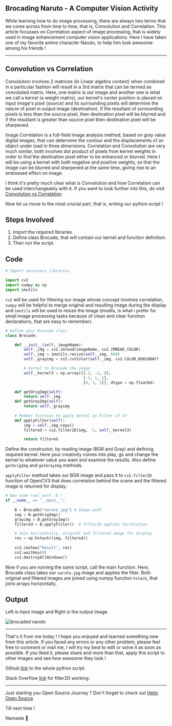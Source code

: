 ## Brocading Naruto - A Computer Vision Activity

While learning how to do image processing, there are always two terms that we come across from time to time, that is, Convolution and Correlation. This article focusses on Correlation aspect of image processing, that is widely used in image enhancement computer vision applications. Here I have taken one of my favorite anime character Naruto, to help him look awesome among his friends !

---

## Convolution vs Correlation

Convolution involves 2 matrices (in Linear algebra context) when combined in a particular fashion will result in a 3rd matrix that can be termed as convoluted matrix. Here, one matrix is our image and another one is what we call a kernel (a weight matrix), our kernel's center position is placed on input image's pixel (source) and its surrounding pixels will determine the nature of pixel in output image (destination). If the resultant of surrounding pixels is less than the source pixel, then destination pixel will be blurred and if the resultant is greater than source pixel then destination pixel will be sharpened.

Image Correlation is a full-field image analysis method, based on gray value digital images, that can determine the contour and the displacements of an object under load in three dimensions. Correlation and Convolution are very much similar, both involves dot product of pixels from kernel weights in order to find the destination pixel either to be enhanced or blurred. Here I will be using a kernel with both negative and positive weights, so that the image can be blurred and sharpened at the same time, giving rise to an embossed effect on image.

I think it's pretty much clear what is Convolution and how Correlation can be used interchangeably with it. If you want to look further into this, do visit [Convolution vs Correlation](https://stackoverflow.com/questions/20321296/convolution-vs-correlation).

Now let us move to the most crucial part, that is, writing our python script !

## Steps Involved

1. Import the required libraries.
2. Define class Brocade, that will contain our kernel and function definition.
3. Then run the script.

## Code

```python
# Import necessary libraries

import cv2
import numpy as np
import imutils
```

`cv2` will be used for filtering our image whose concept involves correlation, `numpy` will be helpful to merge original and resulting image during the display and `imutils` will be used to resize the image (imutils, is what i prefer for small image processing tasks because of clean and clear function declarations, that are easy to remember).

```python
# Define your Brocade class
class Brocade:

    def __init__(self, imageName):
        self._img = cv2.imread(imageName, cv2.IMREAD_COLOR)
        self._img = imutils.resize(self._img, 600)
        self._grayimg = cv2.cvtColor(self._img, cv2.COLOR_BGR2GRAY)

        # Kernel to Brocade the image
        self._kernel3 = np.array([[-2, -1, 0],
                                  [-1, 1, 1],
                                  [0, 1, 2]], dtype = np.float64)

    def getOrigImg(self):
        return self._img
    def getGrayImg(self):
        return self._grayimg
    
    # Member function to apply kernel on Filter of CV
    def applyFilter(self):
        img = self._img.copy()
        filtered = cv2.filter2D(img, -1, self._kernel3)

        return filtered
```

Define the constructor, by reading image (BGR and Gray) and defining required kernel. Here your creativity comes into play, go and change the kernel to whatever value you want and examine the results. Also define `getOrigImg` and `getGrayImg` methods. 

`applyFilter` method takes our BGR image and pass it to `cv2.filter2D` function of OpenCV3 that does correlation behind the scene and the filtered image is returned for display.

```python
# Now some real work :D !
if __name__ == "__main__":
    
    B = Brocade("naruto.jpg") # Image path
    img = B.getOrigImg()
    grayimg = B.getGrayImg()
    filtered = B.applyFilter()  # filter2D applies Correlation

    # Join horizontally, original and filtered image for display
    res = np.hstack((img, filtered))
    
    cv2.imshow("Result", res)
    cv2.waitKey(0)
    cv2.destroyAllWindows()
```

Now if you are running the same script, call the main function. Here, Brocade class takes our `naruto.jpg` image and applies the filter. Both original and filtered images are joined using numpy function `hstack`, that joins arrays horizontally.

## Output

Left is input image and Right is the output image.

![brocaded naruto](https://cdn.hashnode.com/res/hashnode/image/upload/v1607150026469/Pgw8I-BvY.png)

---

That's it from me today ! I hope you enjoyed and learned something new from this article. If you faced any errors or any other problem, please feel free to comment or mail me, I will try my best to edit or solve it as soon as possible. If you liked it, please share and more than that, apply this script to other images and see how awesome they look !

Github [link](https://github.com/Siddharth2016/Opencv-Python-Computer-Vision/blob/master/brocadeNaruto.py) to the whole python script.

Stack Overflow [link](https://stackoverflow.com/questions/26857829/does-filter2d-in-opencv-really-do-its-job) for filter2D working.

---

Just starting you Open Source Journey ? Don't forget to check out [Hello Open Source](https://github.com/siddharth2016/hello-open-source)

Till next time !

Namaste 🙏